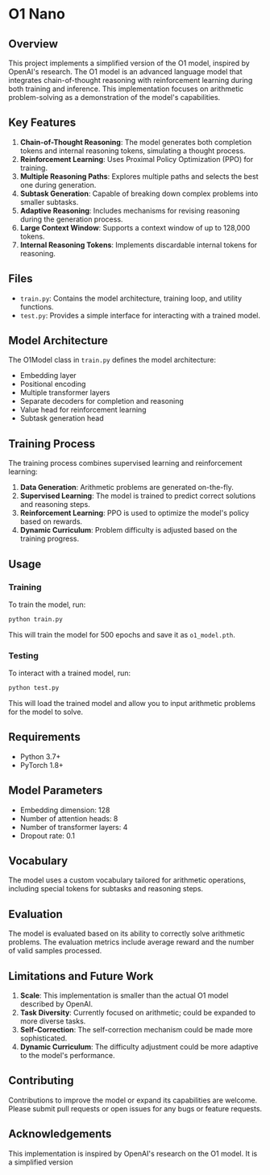# O1 Nano

## Overview

This project implements a simplified version of the O1 model, inspired by OpenAI's research. The O1 model is an advanced language model that integrates chain-of-thought reasoning with reinforcement learning during both training and inference. This implementation focuses on arithmetic problem-solving as a demonstration of the model's capabilities.

## Key Features

1. **Chain-of-Thought Reasoning**: The model generates both completion tokens and internal reasoning tokens, simulating a thought process.
2. **Reinforcement Learning**: Uses Proximal Policy Optimization (PPO) for training.
3. **Multiple Reasoning Paths**: Explores multiple paths and selects the best one during generation.
4. **Subtask Generation**: Capable of breaking down complex problems into smaller subtasks.
5. **Adaptive Reasoning**: Includes mechanisms for revising reasoning during the generation process.
6. **Large Context Window**: Supports a context window of up to 128,000 tokens.
7. **Internal Reasoning Tokens**: Implements discardable internal tokens for reasoning.

## Files

- `train.py`: Contains the model architecture, training loop, and utility functions.
- `test.py`: Provides a simple interface for interacting with a trained model.

## Model Architecture

The O1Model class in `train.py` defines the model architecture:

- Embedding layer
- Positional encoding
- Multiple transformer layers
- Separate decoders for completion and reasoning
- Value head for reinforcement learning
- Subtask generation head

## Training Process

The training process combines supervised learning and reinforcement learning:

1. **Data Generation**: Arithmetic problems are generated on-the-fly.
2. **Supervised Learning**: The model is trained to predict correct solutions and reasoning steps.
3. **Reinforcement Learning**: PPO is used to optimize the model's policy based on rewards.
4. **Dynamic Curriculum**: Problem difficulty is adjusted based on the training progress.

## Usage

### Training

To train the model, run:

```bash
python train.py
```

This will train the model for 500 epochs and save it as `o1_model.pth`.

### Testing

To interact with a trained model, run:

```bash
python test.py
```

This will load the trained model and allow you to input arithmetic problems for the model to solve.

## Requirements

- Python 3.7+
- PyTorch 1.8+

## Model Parameters

- Embedding dimension: 128
- Number of attention heads: 8
- Number of transformer layers: 4
- Dropout rate: 0.1

## Vocabulary

The model uses a custom vocabulary tailored for arithmetic operations, including special tokens for subtasks and reasoning steps.

## Evaluation

The model is evaluated based on its ability to correctly solve arithmetic problems. The evaluation metrics include average reward and the number of valid samples processed.

## Limitations and Future Work

1. **Scale**: This implementation is smaller than the actual O1 model described by OpenAI.
2. **Task Diversity**: Currently focused on arithmetic; could be expanded to more diverse tasks.
3. **Self-Correction**: The self-correction mechanism could be made more sophisticated.
4. **Dynamic Curriculum**: The difficulty adjustment could be more adaptive to the model's performance.

## Contributing

Contributions to improve the model or expand its capabilities are welcome. Please submit pull requests or open issues for any bugs or feature requests.

## Acknowledgements

This implementation is inspired by OpenAI's research on the O1 model. It is a simplified version 
